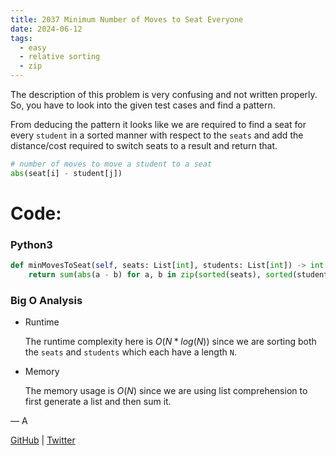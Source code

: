 ```yaml
---
title: 2037 Minimum Number of Moves to Seat Everyone
date: 2024-06-12
tags:
  - easy
  - relative sorting
  - zip
---
```


The description of this problem is very confusing and not written properly. So, you have to look into the given test cases and find a pattern.

From deducing the pattern it looks like we are required to find a seat for every `student` in a sorted manner with respect to the `seats` and add the distance/cost required to switch seats to a result and return that.

```python
# number of moves to move a student to a seat
abs(seat[i] - student[j])
```

# Code:

### Python3

```python
def minMovesToSeat(self, seats: List[int], students: List[int]) -> int:
    return sum(abs(a - b) for a, b in zip(sorted(seats), sorted(students)))
```

### Big O Analysis

- Runtime

  The runtime complexity here is $O(N * log (N))$ since we are sorting both the `seats` and `students` which each have a length `N`.

- Memory

  The memory usage is $O(N)$ since we are using list comprehension to first generate a list and then sum it.

— A

[GitHub](https://github.com/athkdev) | [Twitter](https://twitter.com/athkdev)
